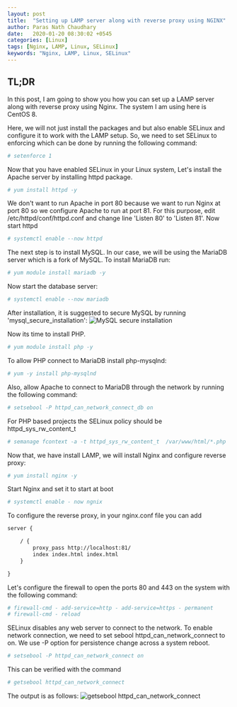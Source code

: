 ```yaml
---
layout: post
title:  "Setting up LAMP server along with reverse proxy using NGINX"
author: Paras Nath Chaudhary
date:   2020-01-20 08:30:02 +0545
categories: [Linux]
tags: [Nginx, LAMP, Linux, SELinux]
keywords: "Nginx, LAMP, Linux, SELinux"
---
```

## TL;DR
In this post, I am going to show you how you can set up a LAMP server along with reverse proxy using Nginx. The system I am using here is CentOS 8.
<!--more-->
Here, we will not just install the packages and but also enable SELinux and configure it to work with the LAMP setup. So, we need to set SELinux to enforcing which can be done by running the following command:
```bash
# setenforce 1
```

Now that you have enabled SELinux in your Linux system, Let's install the Apache server by installing httpd package.
```bash
# yum install httpd -y
```

We don't want to run Apache in port 80 because we want to run Nginx at port 80 so we configure Apache to run at port 81. For this purpose, edit /etc/httpd/conf/httpd.conf and change line 'Listen 80' to 'Listen 81'. Now start httpd
```bash
# systemctl enable --now httpd
```

The next step is to install MySQL. In our case, we will be using the MariaDB server which is a fork of MySQL. To install MariaDB run:
```bash
# yum module install mariadb -y
```

Now start the database server:
```bash
# systemctl enable --now mariadb
```
After installation, it is suggested to secure MySQL by running 'mysql_secure_installation':
![MySQL secure installation](/blog/assets/img/mysql-secure-installation.png)

Now its time to install PHP. 
```bash
# yum module install php -y
```

To allow PHP connect to MariaDB install php-mysqlnd:
```bash
# yum -y install php-mysqlnd
```

Also, allow Apache to connect to MariaDB through the network by running the following command:
```bash
# setsebool -P httpd_can_network_connect_db on
```
For PHP based projects the SELinux policy should be httpd_sys_rw_content_t
```bash
# semanage fcontext -a -t httpd_sys_rw_content_t  /var/www/html/*.php
```
Now that, we have install LAMP, we will install Nginx and configure reverse proxy:
```bash
# yum install nginx -y
```

Start Nginx and set it to start at boot
```bash
# systemctl enable - now ngnix
```

To configure the reverse proxy, in your nginx.conf file you can add
```txt
server {

    / {
        proxy_pass http://localhost:81/
        index index.html index.html
    }

}
```

Let's configure the firewall to open the ports 80 and 443 on the system with the following command:
```bash
# firewall-cmd - add-service=http - add-service=https - permanent
# firewall-cmd - reload
```

SELinux disables any web server to connect to the network. To enable network connection, we need to set sebool httpd_can_network_connect to on. We use -P option for persistence change across a system reboot.
```bash
# setsebool -P httpd_can_network_connect on
```

This can be verified with the command
```bash
# getsebool httpd_can_network_connect
```

The output is as follows:
![getsebool httpd_can_network_connect](/blog/assets/img/se-bool-httpd-can-network-connect.png)
